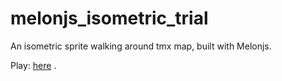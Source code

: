 melonjs_isometric_trial
=======================

An isometric sprite walking around tmx map, built with Melonjs.

Play: [here](http://alterlife.github.io/melonjs_isometric_trial/) .
